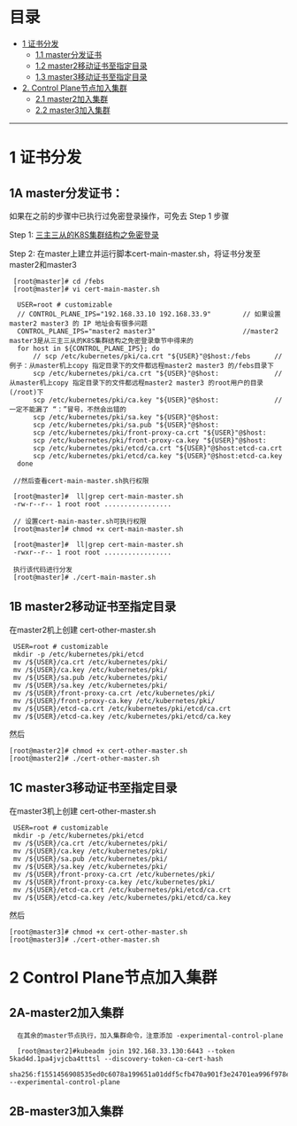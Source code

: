 
# 目录
* [1 证书分发](#1-证书分发)
  * [1.1 master分发证书](#1A-master分发证书)
  * [1.2 master2移动证书至指定目录](#1B-master2移动证书至指定目录)
  * [1.3 master3移动证书至指定目录](#1C-master3移动证书至指定目录)
* [2. Control Plane节点加入集群](#2-Control-Plane节点加入集群)
  * [2.1 master2加入集群](#2A-master2加入集群)
  * [2.2 master3加入集群](#2B-master3加入集群)
---

#  1 证书分发

## 1A master分发证书：
 
 如果在之前的步骤中已执行过免密登录操作，可免去 Step 1 步骤
 
 Step 1: [三主三从的K8S集群结构之免密登录](https://github.com/stevenli91748/DEMO/blob/master/Spring%20Cloud%20%E5%BE%AE%E6%9C%8D%E5%8A%A1%E6%9D%83%E9%99%90%E7%B3%BB%E7%BB%9F%E6%90%AD%E5%BB%BA%E6%95%99%E7%A8%8B%E9%A1%B9%E7%9B%AE%E5%AE%9E%E6%93%8D---2020/%E7%AC%AC%E4%B9%9D%E7%AB%A0%20K8S%E9%9B%86%E7%BE%A4%E9%83%A8%E7%BD%B2/%E4%B8%89%E4%B8%BB%E4%B8%89%E4%BB%8E%E7%9A%84K8S%E9%9B%86%E7%BE%A4%E7%BB%93%E6%9E%84%E4%B9%8B%E5%85%8D%E5%AF%86%E7%99%BB%E5%BD%95.md)

Step 2:  在master上建立并运行脚本cert-main-master.sh，将证书分发至master2和master3
     
     [root@master]# cd /febs
     [root@master]# vi cert-main-master.sh
     
      USER=root # customizable
      // CONTROL_PLANE_IPS="192.168.33.10 192.168.33.9"        // 如果设置master2 master3 的 IP 地址会有很多问题
      CONTROL_PLANE_IPS="master2 master3"                      //master2 master3是从三主三从的K8S集群结构之免密登录章节中得来的
      for host in ${CONTROL_PLANE_IPS}; do
          // scp /etc/kubernetes/pki/ca.crt "${USER}"@$host:/febs      //例子：从master机上copy 指定目录下的文件都远程master2 master3 的/febs目录下  
          scp /etc/kubernetes/pki/ca.crt "${USER}"@$host:              //从master机上copy 指定目录下的文件都远程master2 master3 的root用户的目录(/root)下
          scp /etc/kubernetes/pki/ca.key "${USER}"@$host:              //一定不能漏了 “：”冒号，不然会出错的
          scp /etc/kubernetes/pki/sa.key "${USER}"@$host:
          scp /etc/kubernetes/pki/sa.pub "${USER}"@$host:
          scp /etc/kubernetes/pki/front-proxy-ca.crt "${USER}"@$host:
          scp /etc/kubernetes/pki/front-proxy-ca.key "${USER}"@$host:
          scp /etc/kubernetes/pki/etcd/ca.crt "${USER}"@$host:etcd-ca.crt
          scp /etc/kubernetes/pki/etcd/ca.key "${USER}"@$host:etcd-ca.key
      done

     //然后查看cert-main-master.sh执行权限 
     
     [root@master]#  ll|grep cert-main-master.sh
     -rw-r--r-- 1 root root .................
     
     // 设置cert-main-master.sh可执行权限 
     [root@master]# chmod +x cert-main-master.sh                      
     
     [root@master]#  ll|grep cert-main-master.sh
     -rwxr--r-- 1 root root .................
     
     执行该代码进行分发
     [root@master]# ./cert-main-master.sh
     
## 1B master2移动证书至指定目录

   在master2机上创建 cert-other-master.sh
   
     USER=root # customizable
     mkdir -p /etc/kubernetes/pki/etcd
     mv /${USER}/ca.crt /etc/kubernetes/pki/
     mv /${USER}/ca.key /etc/kubernetes/pki/
     mv /${USER}/sa.pub /etc/kubernetes/pki/
     mv /${USER}/sa.key /etc/kubernetes/pki/
     mv /${USER}/front-proxy-ca.crt /etc/kubernetes/pki/
     mv /${USER}/front-proxy-ca.key /etc/kubernetes/pki/
     mv /${USER}/etcd-ca.crt /etc/kubernetes/pki/etcd/ca.crt
     mv /${USER}/etcd-ca.key /etc/kubernetes/pki/etcd/ca.key
   
   然后
   
    [root@master2]# chmod +x cert-other-master.sh
    [root@master2]# ./cert-other-master.sh

## 1C master3移动证书至指定目录

   在master3机上创建 cert-other-master.sh
   
     USER=root # customizable
     mkdir -p /etc/kubernetes/pki/etcd
     mv /${USER}/ca.crt /etc/kubernetes/pki/
     mv /${USER}/ca.key /etc/kubernetes/pki/
     mv /${USER}/sa.pub /etc/kubernetes/pki/
     mv /${USER}/sa.key /etc/kubernetes/pki/
     mv /${USER}/front-proxy-ca.crt /etc/kubernetes/pki/
     mv /${USER}/front-proxy-ca.key /etc/kubernetes/pki/
     mv /${USER}/etcd-ca.crt /etc/kubernetes/pki/etcd/ca.crt
     mv /${USER}/etcd-ca.key /etc/kubernetes/pki/etcd/ca.key
   
   然后
   
    [root@master3]# chmod +x cert-other-master.sh
    [root@master3]# ./cert-other-master.sh


# 2 Control Plane节点加入集群

## 2A-master2加入集群

      在其余的master节点执行，加入集群命令，注意添加 -experimental-control-plane
   
      [root@master2]#kubeadm join 192.168.33.130:6443 --token 5kad4d.1pa4jvjcba4tttsl --discovery-token-ca-cert-hash 
                    sha256:f1551456908535ed0c6078a199651a01ddf5cfb470a901f3e24701ea996f978e --experimental-control-plane

## 2B-master3加入集群
